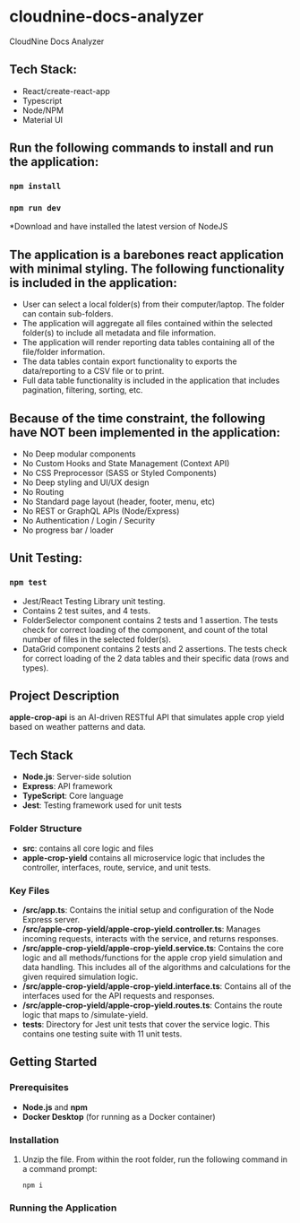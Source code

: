 # cloudnine-docs-analyzer
CloudNine Docs Analyzer

## Tech Stack:
- React/create-react-app
- Typescript
- Node/NPM
- Material UI

## Run the following commands to install and run the application:

### `npm install`
### `npm run dev`

*Download and have installed the latest version of NodeJS

## The application is a barebones react application with minimal styling. The following functionality is included in the application:

- User can select a local folder(s) from their computer/laptop. The folder can contain sub-folders.
- The application will aggregate all files contained within the selected folder(s) to include all metadata and file information.
- The application will render reporting data tables containing all of the file/folder information.
- The data tables contain export functionality to exports the data/reporting to a CSV file or to print.
- Full data table functionality is included in the application that includes pagination, filtering, sorting, etc. 

## Because of the time constraint, the following have NOT been implemented in the application:

- No Deep modular components
- No Custom Hooks and State Management (Context API)
- No CSS Preprocessor (SASS or Styled Components)
- No Deep styling and UI/UX design
- No Routing
- No Standard page layout (header, footer, menu, etc)
- No REST or GraphQL APIs (Node/Express)
- No Authentication / Login / Security
- No progress bar / loader

## Unit Testing:

### `npm test`

- Jest/React Testing Library unit testing.
- Contains 2 test suites, and 4 tests.
- FolderSelector component contains 2 tests and 1 assertion. The tests check for correct loading of the component, and count of the total number of files in the selected folder(s).
- DataGrid component contains 2 tests and 2 assertions. The tests check for correct loading of the 2 data tables and their specific data (rows and types).

## Project Description
**apple-crop-api** is an AI-driven RESTful API that simulates apple crop yield based on weather patterns and data. 

## Tech Stack
- **Node.js**: Server-side solution
- **Express**: API framework
- **TypeScript**: Core language
- **Jest**: Testing framework used for unit tests

### Folder Structure
- **src**: contains all core logic and files
- **apple-crop-yield** contains all microservice logic that includes the controller, interfaces, route, service, and unit tests.

### Key Files
- **/src/app.ts**: Contains the initial setup and configuration of the Node Express server.
- **/src/apple-crop-yield/apple-crop-yield.controller.ts**: Manages incoming requests, interacts with the service, and returns responses.
- **/src/apple-crop-yield/apple-crop-yield.service.ts**: Contains the core logic and all methods/functions for the apple crop yield simulation and data handling. This includes all of the algorithms and calculations for the given required simulation logic.
- **/src/apple-crop-yield/apple-crop-yield.interface.ts**: Contains all of the interfaces used for the API requests and responses.
- **/src/apple-crop-yield/apple-crop-yield.routes.ts**: Contains the route logic that maps to /simulate-yield.
- **__tests__**: Directory for Jest unit tests that cover the service logic. This contains one testing suite with 11 unit tests.

## Getting Started

### Prerequisites
- **Node.js** and **npm**
- **Docker Desktop** (for running as a Docker container)

### Installation
1. Unzip the file. From within the root folder, run the following command in a command prompt:
   ```
   npm i

### Running the Application

